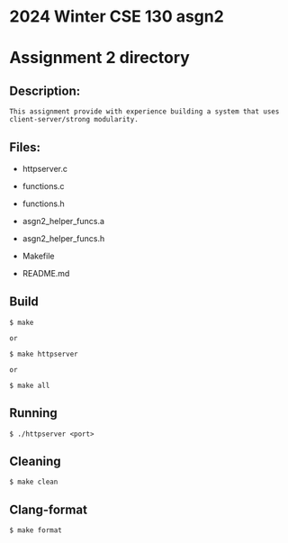 # 2024 Winter CSE 130 asgn2
# Assignment 2 directory


## Description:    
	
	This assignment provide with experience building a system that uses
	client-server/strong modularity.
	
	
## Files:     
* httpserver.c
- functions.c
* functions.h
- asgn2_helper_funcs.a
* asgn2_helper_funcs.h
- Makefile
* README.md


## Build      

	$ make    
	
	or     
	
	$ make httpserver      
	
	or     
	
	$ make all    
	
	
## Running        

	$ ./httpserver <port>       
	
	
## Cleaning        

	$ make clean   
	
	
## Clang-format       

	$ make format        
	
	
      
